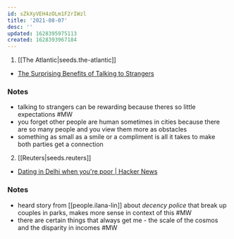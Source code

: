 ```yaml
---
id: sZkXyVEH4zOLm1F2rIWzl
title: '2021-08-07'
desc: ''
updated: 1628395975113
created: 1628393967184
---
```



1. [[The Atlantic|seeds.the-atlantic]]
- [The Surprising Benefits of Talking to Strangers](https://www.theatlantic.com/family/archive/2021/08/why-we-should-talk-strangers-more/619642/)

### Notes
- talking to strangers can be rewarding because theres so little expectations #MW
- you forget other people are human sometimes in cities because there are so many people and you view them more as obstacles
- something as small as a smile or a compliment is all it takes to make both parties get a connection

2. [[Reuters|seeds.reuters]]
- [Dating in Delhi when you're poor | Hacker News](https://news.ycombinator.com/item?id=28090158)

### Notes
- heard story from [[people.ilana-lin]] about *decency police* that break up couples in parks, makes more sense in context of this #MW
- there are certain things that always get me - the scale of the cosmos and the disparity in incomes #MW
